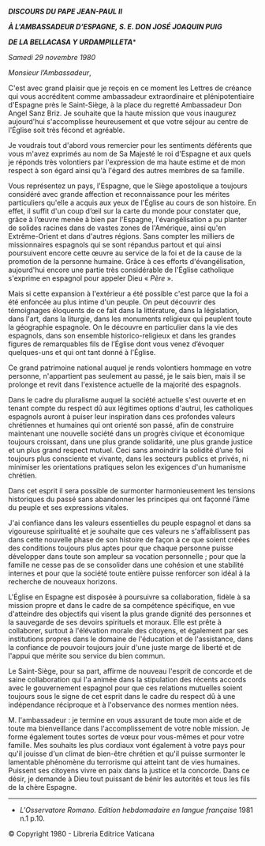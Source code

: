 ***DISCOURS DU PAPE JEAN-PAUL II***

***À L'AMBASSADEUR D’ESPAGNE, S. E. DON JOSÉ JOAQUIN PUIG***

***DE LA BELLACASA Y URDAMPILLETA****

*Samedi 29 novembre 1980*

*Monsieur l’Ambassadeur*,

C'est avec grand plaisir que je reçois en ce moment les Lettres de créance qui vous accréditent comme ambassadeur extraordinaire et plénipotentiaire d'Espagne près le Saint-Siège, à la place du regretté Ambassadeur Don Angel Sanz Briz. Je souhaite que la haute mission que vous inaugurez aujourd'hui s'accomplisse heureusement et que votre séjour au centre de l'Église soit très fécond et agréable.

Je voudrais tout d'abord vous remercier pour les sentiments déférents que vous m'avez exprimés au nom de Sa Majesté le roi d'Espagne et aux quels je réponds très volontiers par l'expression de ma haute estime et de mon respect à son égard ainsi qu'à l'égard des autres membres de sa famille.

Vous représentez un pays, l'Espagne, que le Siège apostolique a toujours considéré avec grande affection et reconnaissance pour les mérites particuliers qu'elle a acquis aux yeux de l'Église au cours de son histoire. En effet, il suffit d'un coup d’œil sur la carte du monde pour constater que, grâce à l’œuvre menée à bien par l'Espagne, l'évangélisation a pu planter de solides racines dans de vastes zones de l'Amérique, ainsi qu'en Extrême-Orient et dans d'autres régions. Sans compter les milliers de missionnaires espagnols qui se sont répandus partout et qui ainsi poursuivent encore cette œuvre au service de la foi et de la cause de la promotion de la personne humaine. Grâce à ces efforts d'évangélisation, aujourd'hui encore une partie très considérable de l'Église catholique s'exprime en espagnol pour appeler Dieu « *Père* ».

Mais si cette expansion à l'extérieur a été possible c'est parce que la foi a été enfoncée au plus intime d'un peuple. On peut découvrir des témoignages éloquents de ce fait dans la littérature, dans la législation, dans l'art, dans la liturgie, dans les monuments religieux qui peuplent toute la géographie espagnole. On le découvre en particulier dans la vie des espagnols, dans son ensemble historico-religieux et dans les grandes figures de remarquables fils de l’Église dont vous venez d’évoquer quelques-uns et qui ont tant donné à l'Église.

Ce grand patrimoine national auquel je rends volontiers hommage en votre personne, n'appartient pas seulement au passé, je le sais bien, mais il se prolonge et revit dans l'existence actuelle de la majorité des espagnols.

Dans le cadre du pluralisme auquel la société actuelle s'est ouverte et en tenant compte du respect dû aux légitimes options d'autrui, les catholiques espagnols auront à puiser leur inspiration dans ces profondes valeurs chrétiennes et humaines qui ont orienté son passé, afin de construire maintenant une nouvelle société dans un progrès civique et économique toujours croissant, dans une plus grande solidarité, une plus grande justice et un plus grand respect mutuel. Ceci sans amoindrir la solidité d’une foi toujours plus consciente et vivante, dans les secteurs publics et privés, ni minimiser les orientations pratiques selon les exigences d'un humanisme chrétien.

Dans cet esprit il sera possible de surmonter harmonieusement les tensions historiques du passé sans abandonner les principes qui ont façonné l’âme du peuple et ses expressions vitales.

J'ai confiance dans les valeurs essentielles du peuple espagnol et dans sa vigoureuse spiritualité et je souhaite que ces valeurs ne s'affaiblissent pas dans cette nouvelle phase de son histoire de façon à ce que soient créées des conditions toujours plus aptes pour que chaque personne puisse développer dans toute son ampleur sa vocation personnelle ; pour que la famille ne cesse pas de se consolider dans une cohésion et une stabilité internes et pour que la société toute entière puisse renforcer son idéal à la recherche de nouveaux horizons.

L'Église en Espagne est disposée à poursuivre sa collaboration, fidèle à sa mission propre et dans le cadre de sa compétence spécifique, en vue d'atteindre des objectifs qui visent la plus grande dignité des personnes et la sauvegarde de ses devoirs spirituels et moraux. Elle est prête à collaborer, surtout à l'élévation morale des citoyens, et également par ses institutions propres dans le domaine de l'éducation et de l'assistance, dans la confiance de pouvoir toujours jouir d'une juste marge de liberté et de l'appui que mérite sou service du bien commun.

Le Saint-Siège, pour sa part, affirme de nouveau l'esprit de concorde et de saine collaboration qui l'a animée dans la stipulation des récents accords avec le gouvernement espagnol pour que ces relations mutuelles soient toujours sous le signe de cet esprit dans le cadre du respect dû à une indépendance réciproque et à l'observance des normes mention nées.

M. l'ambassadeur : je termine en vous assurant de toute mon aide et de toute ma bienveillance dans l'accomplissement de votre noble mission. Je forme également toutes sortes de vœux pour vous-mêmes et pour votre famille. Mes souhaits les plus cordiaux vont également à votre pays pour qu'il jouisse d'un climat de bien-être chrétien et qu'il puisse surmonter le lamentable phénomène du terrorisme qui atteint tant de vies humaines. Puissent ses citoyens vivre en paix dans la justice et la concorde. Dans ce désir, je demande à Dieu tout puissant de bénir les autorités et tous les fils de la chère Espagne.

* * *

* *L'Osservatore Romano. Edition hebdomadaire en langue française* 1981 n.1 p.10.

© Copyright 1980 - Libreria Editrice Vaticana